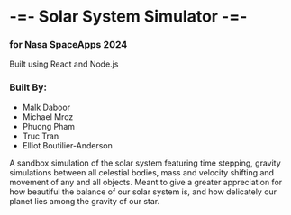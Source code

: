 # -=- Solar System Simulator -=-
### for Nasa SpaceApps 2024
Built using React and Node.js

### Built By:
- Malk Daboor
- Michael Mroz
- Phuong Pham
- Truc Tran
- Elliot Boutilier-Anderson

A sandbox simulation of the solar system featuring time stepping, gravity simulations between all celestial bodies, mass and velocity shifting and movement of any and all objects.
Meant to give a greater appreciation for how beautiful the balance of our solar system is, and how delicately our planet lies among the gravity of our star.
